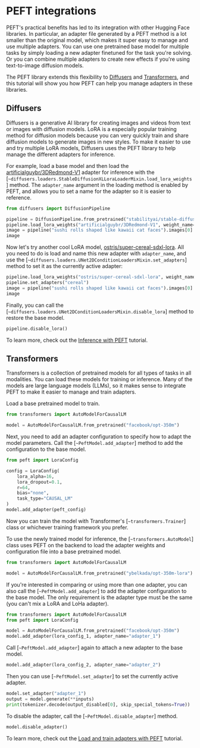 <!--Copyright 2023 The HuggingFace Team. All rights reserved.

Licensed under the Apache License, Version 2.0 (the "License"); you may not use this file except in compliance with
the License. You may obtain a copy of the License at

http://www.apache.org/licenses/LICENSE-2.0

Unless required by applicable law or agreed to in writing, software distributed under the License is distributed on
an "AS IS" BASIS, WITHOUT WARRANTIES OR CONDITIONS OF ANY KIND, either express or implied. See the License for the
specific language governing permissions and limitations under the License.

⚠️ Note that this file is in Markdown but contain specific syntax for our doc-builder (similar to MDX) that may not be
rendered properly in your Markdown viewer.

-->

# PEFT integrations

PEFT's practical benefits has led to its integration with other Hugging Face libraries. In particular, an adapter file generated by a PEFT method is a lot smaller than the original model, which makes it super easy to manage and use multiple adapters. You can use one pretrained base model for multiple tasks by simply loading a new adapter finetuned for the task you're solving. Or you can combine multiple adapters to create new effects if you're using text-to-image diffusion models.

The PEFT library extends this flexibility to [Diffusers](https://hf.co/docs/diffusers) and [Transformers](https://hf.co/docs/transformers), and this tutorial will show you how PEFT can help you manage adapters in these libraries.

## Diffusers

Diffusers is a generative AI library for creating images and videos from text or images with diffusion models. LoRA is a especially popular training method for diffusion models because you can very quickly train and share diffusion models to generate images in new styles. To make it easier to use and try multiple LoRA models, Diffusers uses the PEFT library to help manage the different adapters for inference.

For example, load a base model and then load the [artificialguybr/3DRedmond-V1](https://huggingface.co/artificialguybr/3DRedmond-V1) adapter for inference with the [`~diffusers.loaders.StableDiffusionXLLoraLoaderMixin.load_lora_weights`] method. The `adapter_name` argument in the loading method is enabled by PEFT, and allows you to set a name for the adapter so it is easier to reference.

```py
from diffusers import DiffusionPipeline

pipeline = DiffusionPipeline.from_pretrained("stabilityai/stable-diffusion-xl-base-1.0", torch_dtype=torch.float16).to("cuda")
pipeline.load_lora_weights("artificialguybr/3DRedmond-V1", weight_name="3DRedmond-3DRenderStyle-3DRenderAF.safetensors", adapter_name="3d")
image = pipeline("sushi rolls shaped like kawaii cat faces").images[0]
image
```

Now let's try another cool LoRA model, [ostris/super-cereal-sdxl-lora](https://huggingface.co/ostris/super-cereal-sdxl-lora). All you need to do is load and name this new adapter with `adapter_name`, and use the [`~diffusers.loaders.UNet2DConditionLoadersMixin.set_adapters`] method to set it as the currently active adapter:

```py
pipeline.load_lora_weights("ostris/super-cereal-sdxl-lora", weight_name="cereal_box_sdxl_v1.safetensors", adapter_name="cereal")
pipeline.set_adapters("cereal")
image = pipeline("sushi rolls shaped like kawaii cat faces").images[0]
image
```

Finally, you can call the [`~diffusers.loaders.UNet2DConditionLoadersMixin.disable_lora`] method to restore the base model.

```py
pipeline.disable_lora()
```

To learn more, check out the [Inference with PEFT](https://huggingface.co/docs/diffusers/tutorials/using_peft_for_inference) tutorial.

## Transformers

Transformers is a collection of pretrained models for all types of tasks in all modalities. You can load these models for training or inference. Many of the models are large language models (LLMs), so it makes sense to integrate PEFT to make it easier to manage and train adapters.

Load a base pretrained model to train.

```py
from transformers import AutoModelForCausalLM

model = AutoModelForCausalLM.from_pretrained("facebook/opt-350m")
```

Next, you need to add an adapter configuration to specify how to adapt the model parameters. Call the [`~PeftModel.add_adapter`] method to add the configuration to the base model.

```py
from peft import LoraConfig

config = LoraConfig(
    lora_alpha=16,
    lora_dropout=0.1,
    r=64,
    bias="none",
    task_type="CAUSAL_LM"
)
model.add_adapter(peft_config)
```

Now you can train the model with Transformer's [`~transformers.Trainer`] class or whichever training framework you prefer.

To use the newly trained model for inference, the [`~transformers.AutoModel`] class uses PEFT on the backend to load the adapter weights and configuration file into a base pretrained model.

```py
from transformers import AutoModelForCausalLM

model = AutoModelForCausalLM.from_pretrained("ybelkada/opt-350m-lora")
```

If you're interested in comparing or using more than one adapter, you can also call the [`~PeftModel.add_adapter`] to add the adapter configuration to the base model. The only requirement is the adapter type must be the same (you can't mix a LoRA and LoHa adapter).

```py
from transformers import AutoModelForCausalLM
from peft import LoraConfig

model = AutoModelForCausalLM.from_pretrained("facebook/opt-350m")
model.add_adapter(lora_config_1, adapter_name="adapter_1")
```

Call [`~PeftModel.add_adapter`] again to attach a new adapter to the base model.

```py
model.add_adapter(lora_config_2, adapter_name="adapter_2")
```

Then you can use [`~PeftModel.set_adapter`] to set the currently active adapter.

```py
model.set_adapter("adapter_1")
output = model.generate(**inputs)
print(tokenizer.decode(output_disabled[0], skip_special_tokens=True))
```

To disable the adapter, call the [`~PeftModel.disable_adapter`] method.

```py
model.disable_adapter()
```

To learn more, check out the [Load and train adapters with PEFT](https://huggingface.co/docs/transformers/main/peft) tutorial.
